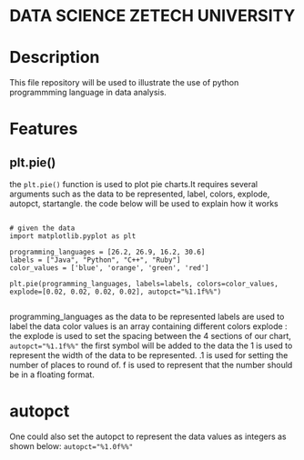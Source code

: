 # DATA SCIENCE ZETECH UNIVERSITY

# Description 
This file repository will be used to illustrate the use of python programmming language in data analysis.

# Features

## plt.pie()
the ``plt.pie()`` function is used to plot pie charts.It requires several arguments such as the data to be represented, label, colors, explode, autopct, startangle.
the code below will be used to explain how it works
>>```
    # given the data 
    import matplotlib.pyplot as plt

    programming_languages = [26.2, 26.9, 16.2, 30.6]
    labels = ["Java", "Python", "C++", "Ruby"]
    color_values = ['blue', 'orange', 'green', 'red']

    plt.pie(programming_languages, labels=labels, colors=color_values, explode=[0.02, 0.02, 0.02, 0.02], autopct="%1.1f%%")
>>```
programming_languages as the data to be represented
labels are used to label the data
color values is an array containing different colors
explode : the explode is used to set the spacing between the 4 sections of our chart,
``autopct="%1.1f%%"``
the first symbol will be added to the data
the 1 is used to represent the width of the data to be represented.
.1 is used for setting the number of places to round of.
f is used to represent that the number should be in a floating format.

# autopct
One could also set the autopct to represent the data values as integers as shown below:
``autopct="%1.0f%%"``

